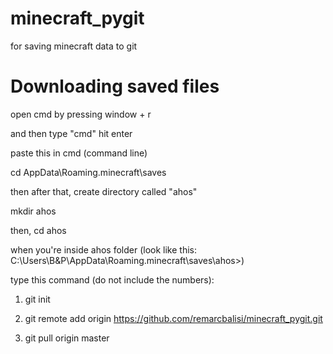 # minecraft_pygit
for saving minecraft data to git

# Downloading saved files

open cmd by pressing window + r

and then type "cmd" hit enter

paste this in cmd (command line)

cd AppData\Roaming\.minecraft\saves

then after that, create directory called "ahos"

mkdir ahos

then, cd ahos

when you're inside ahos folder
(look like this: C:\Users\B&P\AppData\Roaming\.minecraft\saves\ahos>)

type this command (do not include the numbers):

1. git init

2. git remote add origin https://github.com/remarcbalisi/minecraft_pygit.git

3. git pull origin master
